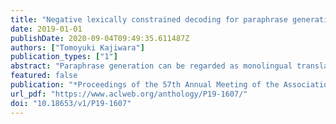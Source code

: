 ```yaml
---
title: "Negative lexically constrained decoding for paraphrase generation"
date: 2019-01-01
publishDate: 2020-09-04T09:49:35.611487Z
authors: ["Tomoyuki Kajiwara"]
publication_types: ["1"]
abstract: "Paraphrase generation can be regarded as monolingual translation. Unlike bilingual machine translation, paraphrase generation rewrites only a limited portion of an input sentence. Hence, previous methods based on machine translation often perform conservatively to fail to make necessary rewrites. To solve this problem, we propose a neural model for paraphrase generation that first identifies words in the source sentence that should be paraphrased. Then, these words are paraphrased by the negative lexically constrained decoding that avoids outputting these words as they are. Experiments on text simplification and formality transfer show that our model improves the quality of paraphrasing by making necessary rewrites to an input sentence."
featured: false
publication: "*Proceedings of the 57th Annual Meeting of the Association for Computational Linguistics (ACL 2019)*"
url_pdf: "https://www.aclweb.org/anthology/P19-1607/"
doi: "10.18653/v1/P19-1607"
---
```


